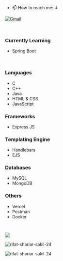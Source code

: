 
<pre>

</pre>



- 📫 How to reach me: ↓   

[![Gmail](https://img.shields.io/badge/%20-Send%20Mail-000000?color=0b0b0b&labelColor=333333&logo=gmail&logoColor=f5f7fe)](mailto:shariarsakil101@gmail.com?subject=From%20GitHub&&body=Hi,%20there.%20Found%20you%20on%20GitHub!%20Let's%20talk%20about...)




<pre>

</pre>




<h3>Currently Learning</h3>
<ul>
  <li>Spring Boot</li>
</ul>
<pre>

</pre>

<h3>Languages</h3>
<ul>
  <li>C</li>
  <li>C++</li>
  <li>Java</li>
  <li>HTML & CSS</li>
  <li>JavaScript</li>
</ul>

<h3>Frameworks</h3>
<ul>
  <li>Express.JS</li>
</ul>

<h3>Templating Engine</h3>
<ul>
  <li>Handlebars</li>
  <li>EJS</li>
</ul>

<h3>Databases</h3>
<ul>
  <li>MySQL</li>
  <li>MongoDB</li>
</ul>

<h3>Others</h3>
<ul>
  <li>Vercel</li>
  <li>Postman</li>
  <li>Docker</li>
</ul>



<pre>

</pre>

![](https://github-readme-stats.vercel.app/api/top-langs/?username=rifat-shariar-sakil-24&theme=dark&hide_border=false&include_all_commits=true&count_private=true)



<p><img align="center" src="https://github-readme-streak-stats.herokuapp.com/?user=rifat-shariar-sakil-24&" alt="rifat-shariar-sakil-24" /></p>


<p align="left"> <img src="https://komarev.com/ghpvc/?username=rifat-shariar-sakil-24&label=Profile%20views&color=0e75b6&style=flat" alt="rifat-shariar-sakil-24" /> </p>
